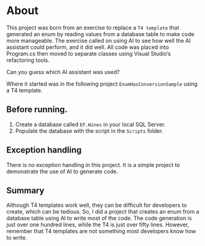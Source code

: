 ﻿# About

This project was born from an exercise to replace a `T4 template` that generated an enum by reading values from a database table to make code more manageable. The exercise called on using AI to see how well the AI assistant could perform, and it did well.   All code was placed into Program.cs then moved to separate classes using Visual Studio’s refactoring tools. 

Can you guess which AI assistant was used?

Where it started was in the following project `EnumHasConversionSample` using a T4 template.

## Before running.

1. Create a database called `EF.Wines` in your local SQL Server.
1. Populate the database with the script in the `Scripts` folder.

## Exception handling

There is no exception handling in this project.  It is a simple project to demonstrate the use of AI to generate code.  

## Summary

Although T4 templates work well, they can be difficult for developers to create, which can be tedious. So, I did a project that creates an enum from a database table using AI to write most of the code. The code generation is just over one hundred lines, while the T4 is just over fifty lines. However, remember that T4 templates are not something most developers know how to write.